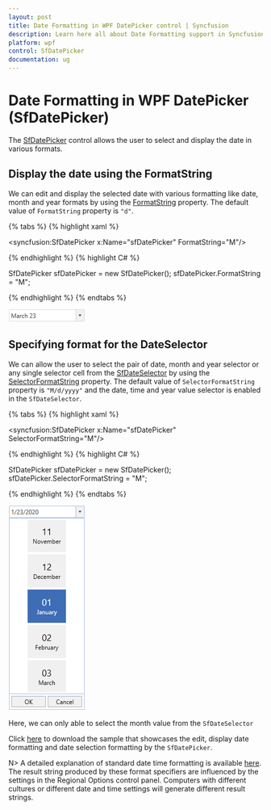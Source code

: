 ```yaml
---
layout: post
title: Date Formatting in WPF DatePicker control | Syncfusion
description: Learn here all about Date Formatting support in Syncfusion WPF DatePicker (SfDatePicker) control and more.
platform: wpf
control: SfDatePicker
documentation: ug
---
```


# Date Formatting in WPF DatePicker (SfDatePicker)

The [SfDatePicker](https://www.syncfusion.com/wpf-ui-controls/datepicker) control allows the user to select and display the date in various formats.

## Display the date using the FormatString

 We can edit and display the selected date with various formatting like date, month and year formats by using the [FormatString](https://help.syncfusion.com/cr/wpf/Syncfusion.Windows.Controls.Input.SfDatePicker.html#Syncfusion_Windows_Controls_Input_SfDatePicker_FormatString) property. The default value of `FormatString` property is `"d"`.

{% tabs %}
{% highlight xaml %}

<syncfusion:SfDatePicker x:Name="sfDatePicker" 
                         FormatString="M"/>

{% endhighlight %}
{% highlight C# %}

SfDatePicker sfDatePicker = new SfDatePicker();
sfDatePicker.FormatString = "M";

{% endhighlight %}
{% endtabs %}

![WPF DatePicker FormatString](Features_images/wpf-datepicker-formatstring.png)

## Specifying format for the DateSelector

We can allow the user to select the pair of date, month and year selector or any single selector cell from the [SfDateSelector](https://help.syncfusion.com/cr/wpf/Syncfusion.Windows.Controls.Input.SfDateSelector.html) by using the [SelectorFormatString](https://help.syncfusion.com/cr/wpf/Syncfusion.Windows.Controls.Input.SfDatePicker.html#Syncfusion_Windows_Controls_Input_SfDatePicker_SelectorFormatString) property. The default value of `SelectorFormatString` property is `"M/d/yyyy"` and the date, time and year value selector is enabled in the `SfDateSelector`.

{% tabs %}
{% highlight xaml %}

<syncfusion:SfDatePicker x:Name="sfDatePicker" 
                         SelectorFormatString="M"/>

{% endhighlight %}
{% highlight C# %}

SfDatePicker sfDatePicker = new SfDatePicker();
sfDatePicker.SelectorFormatString = "M";

{% endhighlight %}
{% endtabs %}

![WPF DatePicker Month Selector](Features_images/wpf-datepicker-month-selector.png)

Here, we can only able to select the month value from the `SfDateSelector`

Click [here](https://github.com/SyncfusionExamples/wpf-date-picker-examples/tree/master/Samples/Formatting) to download the sample that showcases the edit, display date formatting and date selection formatting by the `SfDatePicker`.

N> A detailed explanation of standard date time formatting is available [here](http://msdn.microsoft.com/en-us/library/az4se3k1(v=vs.71).aspx). The result string produced by these format specifiers are influenced by the settings in the Regional Options control panel. Computers with different cultures or different date and time settings will generate different result strings.

